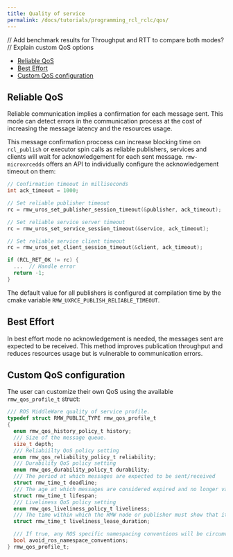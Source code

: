 ```yaml
---
title: Quality of service
permalink: /docs/tutorials/programming_rcl_rclc/qos/
---
```


// Add benchmark results for Throughput and RTT to compare both modes?
// Explain custom QoS options

- [Reliable QoS](#reliable-qos)
- [Best Effort](#best-effort)
- [Custom QoS configuration](#custom-qos-configuration)

## Reliable QoS

Reliable communication implies a confirmation for each message sent. This mode can detect errors in the communication process at the cost of increasing the message latency and the resources usage.

This message confirmation proccess can increase blocking time on `rcl_publish` or executor spin calls as reliable publishers, services and clients will wait for acknowledgement for each sent message. `rmw-microxrcedds` offers an API to individually configure the acknowledgement timeout on them:

  ```c
  // Confirmation timeout in milliseconds
  int ack_timeout = 1000;

  // Set reliable publisher timeout
  rc = rmw_uros_set_publisher_session_timeout(&publisher, ack_timeout);

  // Set reliable service server timeout
  rc = rmw_uros_set_service_session_timeout(&service, ack_timeout);

  // Set reliable service client timeout
  rc = rmw_uros_set_client_session_timeout(&client, ack_timeout);

  if (RCL_RET_OK != rc) {
    ...  // Handle error
    return -1;
  }
  ```

  The default value for all publishers is configured at compilation time by the cmake variable `RMW_UXRCE_PUBLISH_RELIABLE_TIMEOUT`.

## Best Effort

In best effort mode no acknowledgement is needed, the messages sent are expected to be received. This method improves publication throughput and reduces resources usage but is vulnerable to communication errors.

## Custom QoS configuration

The user can customize their own QoS using the available `rmw_qos_profile_t` struct:
  
```c
/// ROS MiddleWare quality of service profile.
typedef struct RMW_PUBLIC_TYPE rmw_qos_profile_t
{
  enum rmw_qos_history_policy_t history;
  /// Size of the message queue.
  size_t depth;
  /// Reliabiilty QoS policy setting
  enum rmw_qos_reliability_policy_t reliability;
  /// Durability QoS policy setting
  enum rmw_qos_durability_policy_t durability;
  /// The period at which messages are expected to be sent/received
  struct rmw_time_t deadline;
  /// The age at which messages are considered expired and no longer valid
  struct rmw_time_t lifespan;
  /// Liveliness QoS policy setting
  enum rmw_qos_liveliness_policy_t liveliness;
  /// The time within which the RMW node or publisher must show that it is alive
  struct rmw_time_t liveliness_lease_duration;

  /// If true, any ROS specific namespacing conventions will be circumvented.
  bool avoid_ros_namespace_conventions;
} rmw_qos_profile_t;
```
